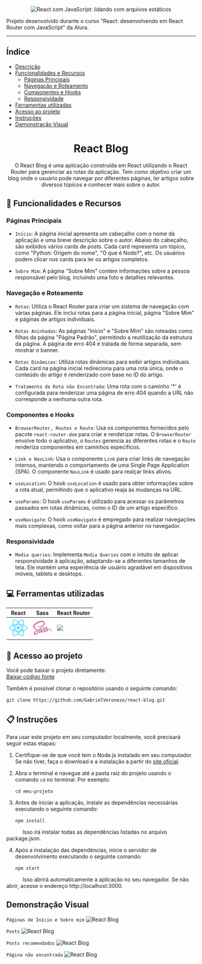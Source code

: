<p align="center"> <img src="https://imgur.com/GUdgxDe.png" alt="React com JavaScript: lidando com arquivos estáticos"> </p>
<p>Projeto desenvolvido durante o curso "React: desenvolvendo em React Router com JavaScript" da Alura.</p>

<hr>

## Índice

- [Descrição](Descrição)
- [Funcionalidades e Recursos](#hammer-funcionalidades-e-recursos)
   - [Páginas Principais](#páginas-principais)
   - [Navegação e Roteamento](#navegação-e-roteamento)
   - [Componentes e Hooks](#componentes-e-hooks)
   - [Responsividade](#responsividade)
- [Ferramentas utilizadas](#computer-ferramentas-utilizadas)
- [Acesso ao projeto](#open_file_folder-acesso-ao-projeto)
- [Instruções](#clipboard-instruções)
- [Demonstração Visual](#demonstração-visual)

<h1 align="center" id="Descrição">React Blog</h1>
<p align="center">O React Blog é uma aplicação construída em React utilizando o React Router para gerenciar as rotas da aplicação. Tem como objetivo criar um blog onde o usuário pode navegar por diferentes páginas, ler artigos sobre diversos tópicos e conhecer mais sobre o autor.</p>

## :hammer: Funcionalidades e Recursos

### Páginas Principais

- `Início`: A página inicial apresenta um cabeçalho com o nome da aplicação e uma breve descrição sobre o autor. Abaixo do cabeçalho, são exibidos vários cards de posts. Cada card representa um tópico, como "Python: Origem do nome", "O que é Node?", etc. Os usuários podem clicar nos cards para ler os artigos completos.

- `Sobre Mim`: A página "Sobre Mim" contém informações sobre a pessoa responsável pelo blog, incluindo uma foto e detalhes relevantes.

### Navegação e Roteamento

- `Rotas`: Utiliza o React Router para criar um sistema de navegação com várias páginas. Ele inclui rotas para a página inicial, página "Sobre Mim" e páginas de artigos individuais.

- `Rotas Aninhadas`: As páginas "Início" e "Sobre Mim" são roteadas como filhas da página "Página Padrão", permitindo a reutilização da estrutura da página. A página de erro 404 é tratada de forma separada, sem mostrar o banner.

- `Rotas Dinâmicas`: Utiliza rotas dinâmicas para exibir artigos individuais. Cada card na página inicial redireciona para uma rota única, onde o conteúdo do artigo é renderizado com base no ID do artigo.

- `Tratamento de Rota não Encontrada`: Uma rota com o caminho '*' é configurada para renderizar uma página de erro 404 quando a URL não corresponde a nenhuma outra rota.

### Componentes e Hooks

- `BrowserRouter, Routes e Route`: Usa os componentes fornecidos pelo pacote `react-router-dom` para criar e renderizar rotas. O `BrowserRouter` envolve todo o aplicativo, o `Routes` gerencia as diferentes rotas e o `Route` renderiza componentes em caminhos específicos.

- `Link e NavLink`: Usa o componente `Link` para criar links de navegação internos, mantendo o comportamento de uma Single Page Application (SPA). O componente `NavLink` é usado para realçar links ativos.

- `useLocation`: O hook `useLocation` é usado para obter informações sobre a rota atual, permitindo que o aplicativo reaja às mudanças na URL.

- `useParams`: O hook `useParams` é utilizado para acessar os parâmetros passados em rotas dinâmicas, como o ID de um artigo específico.

- `useNavigate`: O hook `useNavigate` é empregado para realizar navegações mais complexas, como voltar para a página anterior no navegador.

### Responsividade

- `Media queries`: Implementa `Media Queries` com o intuito de aplicar responsividade à aplicação, adaptando-se a diferentes tamanhos de tela. Ele mantém uma experiência de usuário agradável em dispositivos móveis, tablets e desktops.

## :computer: Ferramentas utilizadas

| React | Sass | React Router |
| ----- | ---- | ------------ |
<img height="50px" src="https://raw.githubusercontent.com/devicons/devicon/master/icons/react/react-original.svg"> | <img height="50px" src="https://raw.githubusercontent.com/devicons/devicon/master/icons/sass/sass-original.svg"> | <img height="50px" src="https://github.com/GabrielVeroneze/react-blog/assets/95183901/e4274260-9415-408e-9757-5f2277c42a29">

## :open_file_folder: Acesso ao projeto
Você pode baixar o projeto diretamente:  
[Baixar código fonte](https://github.com/GabrielVeroneze/react-blog/archive/refs/heads/master.zip)

Também é possível clonar o repositório usando o seguinte comando:
```
git clone https://github.com/GabrielVeroneze/react-blog.git
```

## :clipboard: Instruções
Para usar este projeto em seu computador localmente, você precisará seguir estas etapas:

1. Certifique-se de que você tem o Node.js instalado em seu computador. Se não tiver, faça o download e a instalação a partir do [site oficial](https://nodejs.org/).

2. Abra o terminal e navegue até a pasta raiz do projeto usando o comando `cd` no terminal. Por exemplo:
   ```
   cd meu-projeto
   ```
3. Antes de iniciar a aplicação, instale as dependências necessárias executando o seguinte comando:
   ```
   npm install
   ```
&nbsp; &nbsp; &nbsp; &nbsp; &nbsp; &nbsp;Isso irá instalar todas as dependências listadas no arquivo package.json.

4. Após a instalação das dependências, inicie o servidor de desenvolvimento executando o seguinte comando:
   ```
   npm start
   ```
&nbsp; &nbsp; &nbsp; &nbsp; &nbsp; &nbsp;Isso abrirá automaticamente a aplicação no seu navegador. Se não abrir, acesse o endereço http://localhost:3000.
<br>

## Demonstração Visual
`Páginas de Início e Sobre mim`
![React Blog]()

`Posts`
![React Blog]()

`Posts recomendados`
![React Blog]()

`Página não encontrada`
![React Blog]()
